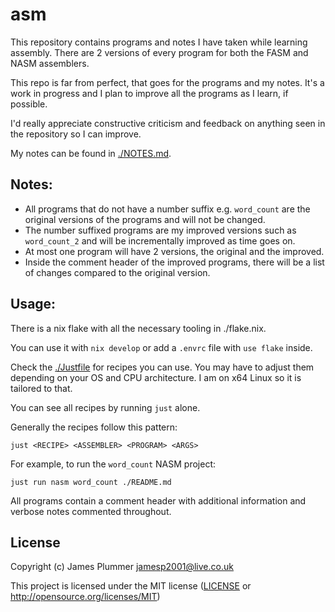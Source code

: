 # asm

This repository contains programs and notes I have taken while learning
assembly. There are 2 versions of every program for both the FASM and NASM
assemblers. 

This repo is far from perfect, that goes for the programs and my notes. It's a 
work in progress and I plan to improve all the programs as I learn, if possible.

I'd really appreciate constructive criticism and feedback on anything seen in
the repository so I can improve.

My notes can be found in [./NOTES.md](./NOTES.md).

## Notes:

- All programs that do not have a number suffix e.g. `word_count` are the
original versions of the programs and will not be changed. 
- The number suffixed programs are my improved versions such as `word_count_2`
and will be incrementally improved as time goes on.
- At most one program will have 2 versions, the original and the improved.
- Inside the comment header of the improved programs, there will be a list of
changes compared to the original version.
 
## Usage:

There is a nix flake with all the necessary tooling in ./flake.nix.

You can use it with `nix develop` or add a `.envrc` file with `use flake`
inside.

Check the [./Justfile](./Justfile) for recipes you can use. You may have to 
adjust them depending on your OS and CPU architecture. I am on x64 Linux so it 
is tailored to that.

You can see all recipes by running `just` alone.

Generally the recipes follow this pattern:
```Justfile
just <RECIPE> <ASSEMBLER> <PROGRAM> <ARGS>
```
For example, to run the `word_count` NASM project:
```Justfile
just run nasm word_count ./README.md
```

All programs contain a comment header with additional information and
verbose notes commented throughout.

## License

Copyright (c) James Plummer <jamesp2001@live.co.uk>

This project is licensed under the MIT license ([LICENSE] or <http://opensource.org/licenses/MIT>)

[LICENSE]: ./LICENSE
